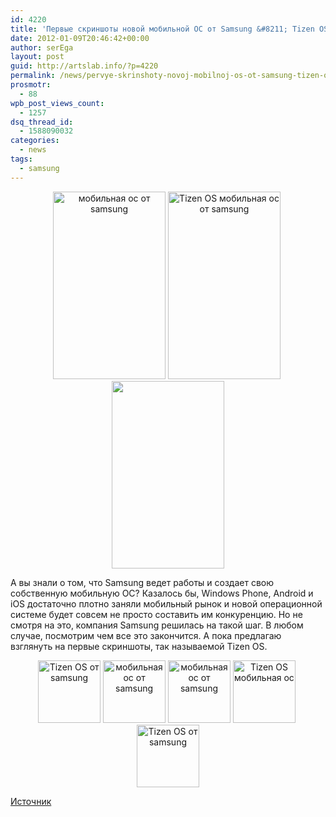 ```yaml
---
id: 4220
title: 'Первые скриншоты новой мобильной ОС от Samsung &#8211; Tizen OS'
date: 2012-01-09T20:46:42+00:00
author: serEga
layout: post
guid: http://artslab.info/?p=4220
permalink: /news/pervye-skrinshoty-novoj-mobilnoj-os-ot-samsung-tizen-os/
prosmotr:
  - 88
wpb_post_views_count:
  - 1257
dsq_thread_id:
  - 1588090032
categories:
  - news
tags:
  - samsung
---
```

<center>
  <a href="{{site.img_cdn}}/TIZEN1_mobile_os.png"><img src="{{site.img_cdn}}/TIZEN1_mobile_os-180x300.png" alt="мобильная ос от samsung" title="TIZEN1_mobile_os" width="180" height="300" class="alignnone size-medium wp-image-4228" /></a>&nbsp;<a href="{{site.img_cdn}}/TIZEN4_mobile_os.png"><img src="{{site.img_cdn}}/TIZEN4_mobile_os-180x300.png" alt="Tizen OS мобильная ос от samsung" title="TIZEN4_mobile_os" width="180" height="300" class="alignnone size-medium wp-image-4227" srcset="{{site.img_cdn}}/TIZEN4_mobile_os-180x300.png 180w, {{site.img_cdn}}/TIZEN4_mobile_os.png 480w" sizes="(max-width: 180px) 100vw, 180px" /></a>&nbsp;<a href="{{site.img_cdn}}/TIZEN2_mobile_os.png"><img src="{{site.img_cdn}}/TIZEN2_mobile_os-180x300.png" alt="" title="TIZEN2_mobile_os" width="180" height="300" class="alignnone size-medium wp-image-4226" srcset="{{site.img_cdn}}/TIZEN2_mobile_os-180x300.png 180w, {{site.img_cdn}}/TIZEN2_mobile_os.png 480w" sizes="(max-width: 180px) 100vw, 180px" /></a>
</center>

А вы знали о том, что Samsung ведет работы и создает свою собственную мобильную ОС? Казалось бы, Windows Phone, Android и iOS достаточно плотно заняли мобильный рынок и новой операционной системе будет совсем не просто составить им конкуренцию. Но не смотря на это, компания Samsung решилась на такой шаг. В любом случае, посмотрим чем все это закончится. А пока предлагаю взглянуть на первые скриншоты, так называемой Tizen OS.

<center>
  <a href="{{site.img_cdn}}/TIZEN7_mobile_os.png"><img src="{{site.img_cdn}}/TIZEN7_mobile_os-100x100.png" alt="Tizen OS от samsung" title="TIZEN7_mobile_os" width="100" height="100" class="alignnone size-medium wp-image-4225" /></a>&nbsp;<a href="{{site.img_cdn}}/TIZEN5_os_for_mobile.png"><img src="{{site.img_cdn}}/TIZEN5_os_for_mobile-100x100.png" alt="мобильная ос от samsung" title="TIZEN5_os_for_mobile" width="100" height="100" class="alignnone size-medium wp-image-4224" /></a>&nbsp;<a href="{{site.img_cdn}}/TIZEN8_samsung_os.png"><img src="{{site.img_cdn}}/TIZEN8_samsung_os-100x100.png" alt="мобильная ос от samsung" title="TIZEN8_samsung_os" width="100" height="100" class="alignnone size-medium wp-image-4223" /></a>&nbsp;<a href="{{site.img_cdn}}/TIZEN9_os_mobile.png"><img src="{{site.img_cdn}}/TIZEN9_os_mobile-100x100.png" alt="Tizen OS мобильная ос" title="TIZEN9_os_mobile" width="100" height="100" class="alignnone size-medium wp-image-4221" /></a>&nbsp;<a href="{{site.img_cdn}}/TIZEN10_samsung_os.png"><img src="{{site.img_cdn}}/TIZEN10_samsung_os-100x100.png" alt="Tizen OS от samsung" title="TIZEN10_samsung_os" width="100" height="100" class="alignnone size-thumbnail wp-image-4222" /></a>
</center>

[Источник](http://www.sammobile.com/2012/01/08/exclusive-first-pictures-of-tizen-os-and-the-first-phone-will-be-the-samsung-i9500/)